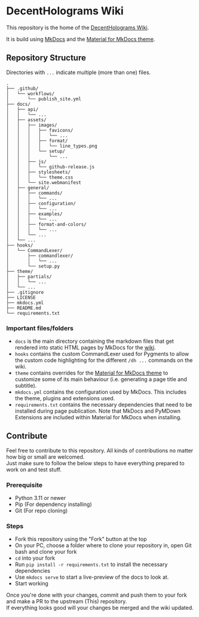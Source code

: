 # DecentHolograms Wiki

This repository is the home of the [DecentHolograms Wiki][wiki].

It is build using [MkDocs][mkdocs] and the [Material for MkDocs theme][material].

## Repository Structure

Directories with `...` indicate multiple (more than one) files.

```
.
├── .github/
│   └── workflows/
│       └── publish_site.yml
├── docs/
│   ├── api/
│   │   └── ...
│   ├── assets/
│   │   ├── images/
│   │   │   ├── favicons/
│   │   │   │   └── ...
│   │   │   ├── format/
│   │   │   │   └── line_types.png
│   │   │   └── setup/
│   │   │       └── ...
│   │   ├── js/
│   │   │   └── github-release.js
│   │   ├── stylesheets/
│   │   │   └── theme.css
│   │   └── site.webmanifest
│   ├── general/
│   │   ├── commands/
│   │   │   └── ...
│   │   ├── configuration/
│   │   │   └── ...
│   │   ├── examples/
│   │   │   └── ...
│   │   ├── format-and-colors/
│   │   │   └── ...
│   │   └── ...
│   └── ...
├── hooks/
│   └── CommandLexer/
│       ├── commandlexer/
│       │   └── ...
│       └── setup.py
├── theme/
│   ├── partials/
│   │   └── ...
│   └── ...
├── .gitignore
├── LICENSE
├── mkdocs.yml
├── README.md
└── requirements.txt
```

### Important files/folders

- `docs` is the main directory containing the markdown files that get rendered into static HTML pages by MkDocs for the [wiki].
- `hooks` contains the custom CommandLexer used for Pygments to allow the custom code highlighting for the different `/dh ...` commands on the wiki.
- `theme` contains overrides for the [Material for MkDocs theme][material] to customize some of its main behaviour (i.e. generating a page title and subtitle).
- `mkdocs.yml` contains the configuration used by MkDocs. This includes the theme, plugins and extensions used.
- `requirements.txt` contains the necessary dependencies that need to be installed during page publication. Note that MkDocs and PyMDown Extensions are included within Material for MkDocs when installing.

## Contribute

Feel free to contribute to this repository. All kinds of contributions no matter how big or small are welcomed.  
Just make sure to follow the below steps to have everything prepared to work on and test stuff.

### Prerequisite

- Python 3.11 or newer
- Pip (For dependency installing)
- Git (For repo cloning)

### Steps

- Fork this repository using the "Fork" button at the top
- On your PC, choose a folder where to clone your repository in, open Git bash and clone your fork
- `cd` into your fork
- Run `pip install -r requirements.txt` to install the necessary dependencies
- Use `mkdocs serve` to start a live-preview of the docs to look at.
- Start working

Once you're done with your changes, commit and push them to your fork and make a PR to the upstream (This) repository.  
If everything looks good will your changes be merged and the wiki updated.

[wiki]: https://wiki.decentholograms.eu
[mkdocs]: https://www.mkdocs.org
[material]: https://squidfunk.github.io/mkdocs-material
